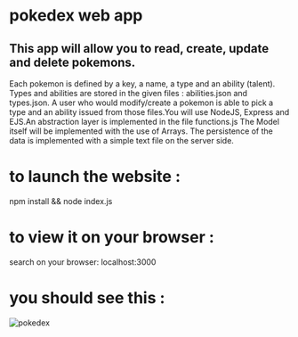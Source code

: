 # pokedex web app
## This app will allow you to read, create, update and delete pokemons.
Each pokemon is defined by a key, a name, a type and an ability (talent). Types and abilities are stored in the given files : abilities.json and types.json. A user who would modify/create a pokemon is able to pick a type and an ability issued from those files.You will use NodeJS, Express and EJS.An abstraction layer is implemented in the file functions.js The Model itself will be implemented with the use of Arrays. The persistence of the data is implemented with a simple text file on the server side.

# to launch the website :
npm install && node index.js

# to view it on your browser :
search on your browser: localhost:3000

# you should see this :
![pokedex](https://github.com/nmbock/pokedex/assets/86528002/65f0217d-ae1f-4ff6-b7bb-631c1387a088)
